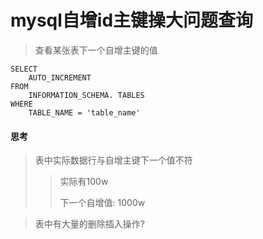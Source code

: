 # mysql自增id主键操大问题查询



> 查看某张表下一个自增主键的值

```mysql
SELECT
	AUTO_INCREMENT
FROM
	INFORMATION_SCHEMA. TABLES
WHERE
	TABLE_NAME = 'table_name'
```



#### 思考

> 表中实际数据行与自增主键下一个值不符
>
> > 实际有100w   
> >
> > 下一个自增值: 1000w



> 表中有大量的删除插入操作?
>
> 